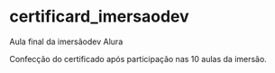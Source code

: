 # certificard_imersaodev
Aula final da imersãodev Alura

Confecção do certificado após participação nas 10 aulas da imersão.
